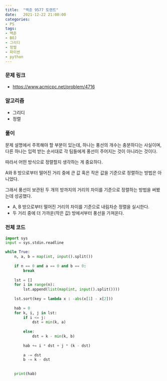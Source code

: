 ```yaml
---
title:  "백준 9577 토렌트"
date:   2021-12-22 21:00:00
categories:
- PS
tags:
- 백준
- BOJ
- 그리디
- 정렬
- 파이썬
- python
---
```


### 문제 링크
* https://www.acmicpc.net/problem/4716

### 알고리즘
* 그리디
* 정렬


### 풀이

문제 설명에서 주목해야 할 부분이 있는데, 하나는 풍선의 개수는 충분하다는 사실이며, 다른 하나는 입력 받는 순서대로 각 팀들에게 풍선이 주어지는 것이 아니라는 것이다.

따라서 어떤 방식으로 정렬할지 생각하는 게 중요하다.

A와 B 방으로부터 떨어진 거리 중에 큰 값 혹은 작은 값을 기준으로 정렬하는 방법은 아니었다.

그래서 풍선이 보관된 두 개의 방까지의 거리의 차이를 기준으로 정렬하는 방법을 써봤는데 성공했다.

- A, B 방으로부터 떨어진 거리의 차이를 기준으로 내림차순 정렬을 실시한다.
- 두 거리 중에 더 가까운(작은 값) 방에서부터 풍선을 가져온다.


### 전체 코드
```python
import sys
input = sys.stdin.readline

while True:
    n, a, b = map(int, input().split())
    
    if n == 0 and a == 0 and b == 0:
        break
        
    lst = []
    for i in range(n):
        lst.append(list(map(int, input().split())))
        
    lst.sort(key = lambda x : -abs(x[1] - x[2]))
    
    hab = 0
    for k, i, j in lst:
        if i <= j:
            dst = min(k, a)
            
        else:
            dst = k - min(k, b)
            
        hab += i * dst + j * (k - dst)
        
        a -= dst
        b -= k - dst
        
        
    print(hab)
    
```
